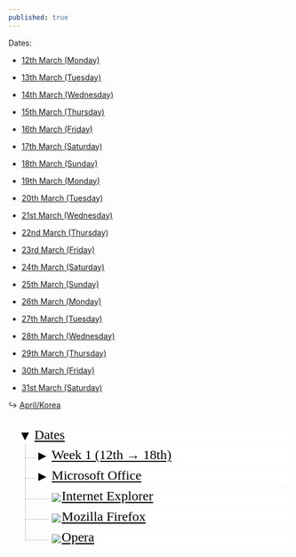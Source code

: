 ```yaml
---
published: true
---
```

Dates:

- [12th March (Monday)](/days/12mar)
- [13th March (Tuesday)](/days/13mar)
- [14th March (Wednesday)](/days/14mar)
- [15th March (Thursday)](/days/15mar)
- [16th March (Friday)](/days/16mar)
- [17th March (Saturday)](/days/16mar)
- [18th March (Sunday)](/days/16mar)


- [19th March (Monday)](/days/16mar)
- [20th March (Tuesday)](/days/16mar)
- [21st March (Wednesday)](/days/16mar)
- [22nd March (Thursday)](/days/16mar)
- [23rd March (Friday)](/days/16mar)
- [24th March (Saturday)](/days/16mar)
- [25th March (Sunday)](/days/16mar)


- [26th March (Monday)](/days/16mar)
- [27th March (Tuesday)](/days/16mar)
- [28th March (Wednesday)](/days/16mar)
- [29th March (Thursday)](/days/16mar)
- [30th March (Friday)](/days/16mar)
- [31st March (Saturday)](/days/16mar)

↪ [April/Korea](/days/13mar)


<style type="text/css">
    .treeview { padding: 0; clear: both; font-family: 'Amatic SC', cursive; width: 100%; }
    .treeview * { font-size: 24px; }
    .treeview ul
    {
        overflow: hidden; width: 100%; margin: 0; padding: 0 0 1.5em 0;
        list-style-type: none;
    }
    .treeview ul ul { overflow: visible; width: auto; margin: 0 0 0 0; padding: 0 0 0 0.75em; }
    /* класс для ul после которых нет li в родительских ветках */
    .treeview ul.l { border-left: 1px solid; margin-left: -1px; }
    .treeview li.cl ul { display: none; }
    .treeview li { margin: 0; padding: 0; }
    .treeview li li { margin: 0 0 0 0.5em; border-left: 1px dotted; padding: 0; }
    .treeview li div { position: relative; height: 1.5em; min-height: 16px; //height: 1.3em; }
    .treeview li li div { border-bottom: 1px dotted; }
    .treeview li p
    {
        position: absolute; z-index: 1; top: 0.8em; //top: 0.65em; left: 1.75em;
        width: 100%; margin: 0; border-bottom: 1px dashed; padding: 0;
    }
    .treeview a { padding: 0.1em 0.2em; white-space: nowrap; //height: 1px; }
    .treeview img.i
    {
        border-right: 2px solid; border-bottom: 0.5em solid;
        margin-bottom: -0.5em; vertical-align: middle;
    }
    .treeview a.sc
    {
        position: absolute; top: 0.06em;
        margin-left: -1em; padding: 0; text-decoration: none;
    }

    /* colors */
    .treeview li p,
    .treeview img.i,
    .treeview .sc
    { background: #fff; }
    .treeview ul.l,
    .treeview li p,
    .treeview img.i
    { border-color: #fff; }
    .treeview ul li li,
    .treeview ul li li div
    { border-color: #999999; }
    .treeview a,
    .treeview a.sc,
    .treeview a.sc:hover
    { color: #000000; }
    .treeview a:hover
    { color: #cc0000; }
</style>
<script type="text/javascript">
    function UnHide( eThis ){
        if( eThis.innerHTML.charCodeAt(0) == 9658 ){
            eThis.innerHTML = '&#9660;'
            eThis.parentNode.parentNode.parentNode.className = '';
        }else{
            eThis.innerHTML = '&#9658;'
            eThis.parentNode.parentNode.parentNode.className = 'cl';
        }
        return false;
    }
</script>
<div class="treeview">
    <ul>
        <li>
            <div><p><a href="#" class="sc" onclick="return UnHide(this)">&#9660;</a>
                <a href="#">Dates</a></p></div>
            <ul>
                <li class="cl">
                    <div>
                        <p>
                            <a href="#" class="sc" onclick="return UnHide(this)">&#9658;</a>
                            <a href="#">Week 1 (12th → 18th)</a>
                        </p>
                    </div>
                    <ul>
                        <li>
                            <div>
                                <p>
                                    <a href="#"><img src="i-photoshop.gif" class="i" />Photoshop</a>
                                </p>
                            </div>
                        </li>
                        <li>
                            <div>
                                <p>
                                    <a href="#"><img src="i-illustrator.gif" class="i" />Illustrator</a>
                                </p>
                            </div>
                        </li>
                        <li>
                            <div>
                                <p>
                                    <a href="#"><img src="i-indesign.gif" class="i" />InDesign</a>
                                </p>
                            </div>
                        </li>
                    </ul>
                </li>
                <li class="cl">
                    <div>
                        <p>
                            <a href="#" class="sc" onclick="return UnHide(this)">&#9658;</a>
                            <a href="#">Microsoft Office</a>
                        </p>
                    </div>
                    <ul>
                        <li>
                            <div>
                                <p>
                                    <a href="#"><img src="i-word.gif" class="i" />Word</a>
                                </p>
                            </div>
                        </li>
                        <li>
                            <div>
                                <p>
                                    <a href="#"><img src="i-excel.gif" class="i" />Excel</a>
                                </p>
                            </div>
                        </li>
                    </ul>
                </li>
                <li>
                    <div>
                        <p>
                            <a href="#"><img src="i-explorer.gif" class="i" />Internet Explorer</a>
                        </p>
                    </div>
                </li>
                <li>
                    <div>
                        <p>
                            <a href="#"><img src="i-firefox.gif" class="i" />Mozilla Firefox</a>
                        </p>
                    </div>
                </li>
                <li>
                    <div>
                        <p>
                            <a href="#"><img src="i-opera.gif" class="i" />Opera</a>
                        </p>
                    </div>
                </li>
            </ul>
        </li>
    </ul>
</div>
